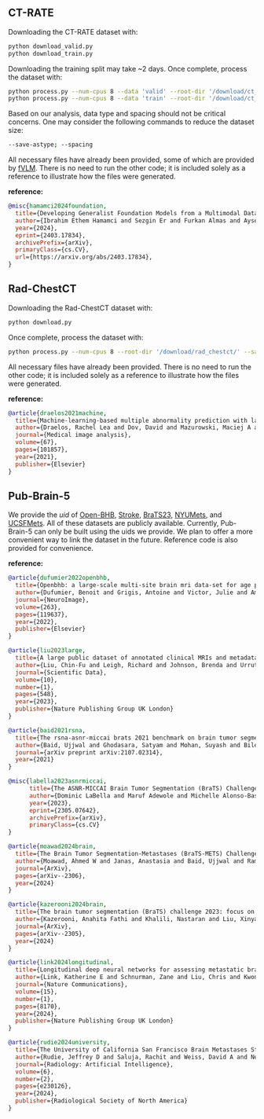 ## CT-RATE

Downloading the CT-RATE dataset with:
```bash
python download_valid.py
python download_train.py
```
Downloading the training split may take ~2 days. Once complete, process the dataset with:
```bash
python process.py --num-cpus 8 --data 'valid' --root-dir '/download/ct_rate/dataset/' --save-dir '/data/ct_rate/'
python process.py --num-cpus 8 --data 'train' --root-dir '/download/ct_rate/dataset/' --save-dir '/data/ct_rate/'
```
Based on our analysis, data type and spacing should not be critical concerns. One may consider the following commands to reduce the dataset size:
```bash
--save-astype; --spacing
```
All necessary files have already been provided, some of which are provided by [fVLM](https://github.com/alibaba-damo-academy/fvlm). 
There is no need to run the other code; it is included solely as a reference to illustrate how the files were generated.

**reference:**
```bib
@misc{hamamci2024foundation,
  title={Developing Generalist Foundation Models from a Multimodal Dataset for 3D Computed Tomography}, 
  author={Ibrahim Ethem Hamamci and Sezgin Er and Furkan Almas and Ayse Gulnihan Simsek and Sevval Nil Esirgun and Irem Dogan and Muhammed Furkan Dasdelen and Omer Faruk Durugol and Bastian Wittmann and Tamaz Amiranashvili and Enis Simsar and Mehmet Simsar and Emine Bensu Erdemir and Abdullah Alanbay and Anjany Sekuboyina and Berkan Lafci and Christian Bluethgen and Mehmet Kemal Ozdemir and Bjoern Menze},
  year={2024},
  eprint={2403.17834},
  archivePrefix={arXiv},
  primaryClass={cs.CV},
  url={https://arxiv.org/abs/2403.17834}, 
}
```

## Rad-ChestCT

Downloading the Rad-ChestCT dataset with:
```bash
python download.py
```
Once complete, process the dataset with:
```bash
python process.py --num-cpus 8 --root-dir '/download/rad_chestct/' --save-dir '/data/rad_chestct/'
```
All necessary files have already been provided. There is no need to run the other code; it is included solely as a reference to illustrate how the files were generated.

**reference:**
```bib
@article{draelos2021machine,
  title={Machine-learning-based multiple abnormality prediction with large-scale chest computed tomography volumes},
  author={Draelos, Rachel Lea and Dov, David and Mazurowski, Maciej A and Lo, Joseph Y and Henao, Ricardo and Rubin, Geoffrey D and Carin, Lawrence},
  journal={Medical image analysis},
  volume={67},
  pages={101857},
  year={2021},
  publisher={Elsevier}
}
```

## Pub-Brain-5

We provide the *uid* of [Open-BHB](https://baobablab.github.io/bhb/dataset), [Stroke](https://www.icpsr.umich.edu/web/ICPSR/studies/38464), [BraTS23](https://www.synapse.org/Synapse:syn51156910/wiki/627000), [NYUMets](https://nyumets.org/docs/brainapi/), and [UCSFMets](https://imagingdatasets.ucsf.edu/dataset/1). All of these datasets are publicly available. Currently, Pub-Brain-5 can only be built using the uids we provide. We plan to offer a more convenient way to link the dataset in the future. Reference code is also provided for convenience.

**reference:**
```bib
@article{dufumier2022openbhb,
  title={Openbhb: a large-scale multi-site brain mri data-set for age prediction and debiasing},
  author={Dufumier, Benoit and Grigis, Antoine and Victor, Julie and Ambroise, Corentin and Frouin, Vincent and Duchesnay, Edouard},
  journal={NeuroImage},
  volume={263},
  pages={119637},
  year={2022},
  publisher={Elsevier}
}

@article{liu2023large,
  title={A large public dataset of annotated clinical MRIs and metadata of patients with acute stroke},
  author={Liu, Chin-Fu and Leigh, Richard and Johnson, Brenda and Urrutia, Victor and Hsu, Johnny and Xu, Xin and Li, Xin and Mori, Susumu and Hillis, Argye E and Faria, Andreia V},
  journal={Scientific Data},
  volume={10},
  number={1},
  pages={548},
  year={2023},
  publisher={Nature Publishing Group UK London}
}

@article{baid2021rsna,
  title={The rsna-asnr-miccai brats 2021 benchmark on brain tumor segmentation and radiogenomic classification},
  author={Baid, Ujjwal and Ghodasara, Satyam and Mohan, Suyash and Bilello, Michel and Calabrese, Evan and Colak, Errol and Farahani, Keyvan and Kalpathy-Cramer, Jayashree and Kitamura, Felipe C and Pati, Sarthak and others},
  journal={arXiv preprint arXiv:2107.02314},
  year={2021}
}

@misc{labella2023asnrmiccai,
      title={The ASNR-MICCAI Brain Tumor Segmentation (BraTS) Challenge 2023: Intracranial Meningioma}, 
      author={Dominic LaBella and Maruf Adewole and Michelle Alonso-Basanta and Talissa Altes and Syed Muhammad Anwar and Ujjwal Baid and Timothy Bergquist and Radhika Bhalerao and Sully Chen and Verena Chung and Gian-Marco Conte and Farouk Dako and James Eddy and Ivan Ezhov and Devon Godfrey and Fathi Hilal and Ariana Familiar and Keyvan Farahani and Juan Eugenio Iglesias and Zhifan Jiang and Elaine Johanson and Anahita Fathi Kazerooni and Collin Kent and John Kirkpatrick and Florian Kofler and Koen Van Leemput and Hongwei Bran Li and Xinyang Liu and Aria Mahtabfar and Shan McBurney-Lin and Ryan McLean and Zeke Meier and Ahmed W Moawad and John Mongan and Pierre Nedelec and Maxence Pajot and Marie Piraud and Arif Rashid and Zachary Reitman and Russell Takeshi Shinohara and Yury Velichko and Chunhao Wang and Pranav Warman and Walter Wiggins and Mariam Aboian and Jake Albrecht and Udunna Anazodo and Spyridon Bakas and Adam Flanders and Anastasia Janas and Goldey Khanna and Marius George Linguraru and Bjoern Menze and Ayman Nada and Andreas M Rauschecker and Jeff Rudie and Nourel Hoda Tahon and Javier Villanueva-Meyer and Benedikt Wiestler and Evan Calabrese},
      year={2023},
      eprint={2305.07642},
      archivePrefix={arXiv},
      primaryClass={cs.CV}
}

@article{moawad2024brain,
  title={The Brain Tumor Segmentation-Metastases (BraTS-METS) Challenge 2023: Brain Metastasis Segmentation on Pre-treatment MRI},
  author={Moawad, Ahmed W and Janas, Anastasia and Baid, Ujjwal and Ramakrishnan, Divya and Saluja, Rachit and Ashraf, Nader and Maleki, Nazanin and Jekel, Leon and Yordanov, Nikolay and Fehringer, Pascal and others},
  journal={ArXiv},
  pages={arXiv--2306},
  year={2024}
}

@article{kazerooni2024brain,
  title={The brain tumor segmentation (BraTS) challenge 2023: focus on pediatrics (CBTN-CONNECT-DIPGR-ASNR-MICCAI BraTS-PEDs)},
  author={Kazerooni, Anahita Fathi and Khalili, Nastaran and Liu, Xinyang and Haldar, Debanjan and Jiang, Zhifan and Anwar, Syed Muhammed and Albrecht, Jake and Adewole, Maruf and Anazodo, Udunna and Anderson, Hannah and others},
  journal={ArXiv},
  pages={arXiv--2305},
  year={2024}
}

@article{link2024longitudinal,
  title={Longitudinal deep neural networks for assessing metastatic brain cancer on a large open benchmark},
  author={Link, Katherine E and Schnurman, Zane and Liu, Chris and Kwon, Young Joon and Jiang, Lavender Yao and Nasir-Moin, Mustafa and Neifert, Sean and Alzate, Juan Diego and Bernstein, Kenneth and Qu, Tanxia and others},
  journal={Nature Communications},
  volume={15},
  number={1},
  pages={8170},
  year={2024},
  publisher={Nature Publishing Group UK London}
}

@article{rudie2024university,
  title={The University of California San Francisco Brain Metastases Stereotactic Radiosurgery (UCSF-BMSR) MRI Dataset},
  author={Rudie, Jeffrey D and Saluja, Rachit and Weiss, David A and Nedelec, Pierre and Calabrese, Evan and Colby, John B and Laguna, Benjamin and Mongan, John and Braunstein, Steve and Hess, Christopher P and others},
  journal={Radiology: Artificial Intelligence},
  volume={6},
  number={2},
  pages={e230126},
  year={2024},
  publisher={Radiological Society of North America}
}
```
